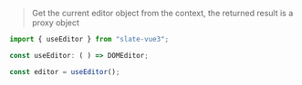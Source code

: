 > Get the current editor object from the context, the returned result is a proxy object

```typescript
import { useEditor } from "slate-vue3";

const useEditor: ( ) => DOMEditor;

const editor = useEditor();
```
